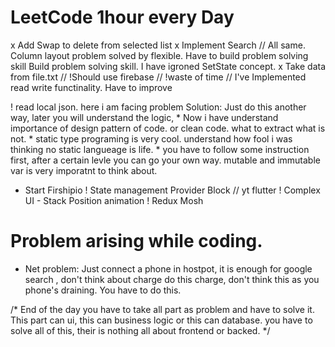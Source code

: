 # LeetCode 1hour every Day


x Add Swap to delete from selected list
x Implement Search // All same. Column layout problem solved by flexible. Have to build problem solving skill
    Build problem solving skill.
    I have igroned SetState concept.
x Take data from file.txt // !Should use firebase // !waste of time // I've Implemented read write functinality.
    Have to improve

! read local json. here i am facing problem
    Solution: Just do this another way, later you will understand the logic,
    * Now i have understand importance of design pattern of code. or clean code. what to extract what is not.
    * static type programing is very cool. understand how fool i was thinking no static langueage is life.
    * you have to follow some instruction first, after a certain levle you can go your own way.
    mutable and immutable var is very imporatnt to think about.
    

- Start Firshipio
! State management Provider Block // yt flutter
! Complex UI - Stack Position animation
! Redux Mosh


# Problem arising while coding.
- Net problem: Just connect a phone in hostpot, it is enough for google search , don't think about charge do this charge, don't think this as you phone's draining. You have to do this.






/* End of the day you have to take all part as problem and have to solve it. This part can ui, this can business logic or this can database. you have to solve all of this, their is nothing all about frontend or backed. */


